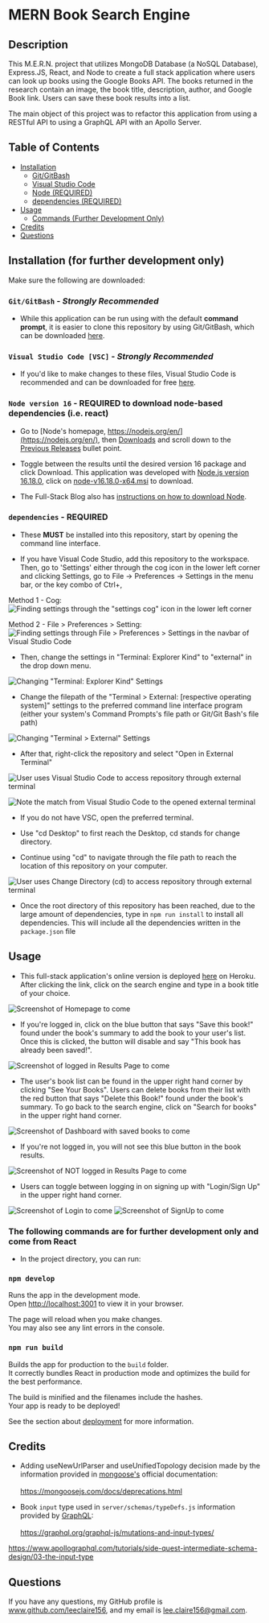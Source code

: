 # MERN Book Search Engine

## Description

This M.E.R.N. project that utilizes MongoDB Database (a NoSQL Database), Express.JS, React, and Node to create a full stack application where users can look up books using the Google Books API. The books returned in the research contain an image, the book title, description, author, and Google Book link. Users can save these book results into a list.

The main object of this project was to refactor this application from using a RESTful API to using a GraphQL API with an Apollo Server.


## Table of Contents
- [Installation](#installation-for-further-development-only)
    - [Git/GitBash](#gitgitbash---strongly-recommended)
    - [Visual Studio Code](#visual-studio-code-vsc---strongly-recommended)
    - [Node (REQUIRED)](#node-version-16---required-to-download-node-based-dependencies-ie-react)
    - [dependencies (REQUIRED)](#dependencies---required)
- [Usage](#usage)
    - [Commands (Further Development Only)](#the-following-commands-are-for-further-development-only-and-come-from-react)
- [Credits](#credits)
- [Questions](#questions)


## Installation (for further development only)

Make sure the following are downloaded:

### `Git/GitBash` - *Strongly Recommended*
* While this application can be run using with the default **command prompt**, it is easier to clone this repository by using Git/GitBash, which can be downloaded [here](https://git-scm.com/downloads).

### `Visual Studio Code [VSC]` - *Strongly Recommended*

* If you'd like to make changes to these files, Visual Studio Code is recommended and can be downloaded for free [here](https://code.visualstudio.com/download).

### `Node version 16` - **REQUIRED** to download node-based dependencies (i.e. react)
* Go to [Node's homepage, https://nodejs.org/en/](https://nodejs.org/en/), then [Downloads](https://nodejs.org/en/download/) and scroll down to the [Previous Releases](https://nodejs.org/en/download/releases/) bullet point. 

* Toggle between the results until the desired version 16 package and click Download. This application was developed with [Node.js version 16.18.0](https://nodejs.org/dist/v16.18.0/), click on [node-v16.18.0-x64.msi](https://nodejs.org/download/release/v16.18.0/node-v16.18.0-x64.msi) to download.

* The Full-Stack Blog also has [instructions on how to download Node](https://coding-boot-camp.github.io/full-stack/nodejs/how-to-install-nodejs).

### `dependencies` - **REQUIRED**

* These **MUST** be installed into this repository, start by opening the command line interface.

* If you have Visual Code Studio, add this repository to the workspace. Then, go to 'Settings' either through the cog icon in the lower left corner and clicking Settings, go to File -> Preferences -> Settings in the menu bar, or the key combo of Ctrl+,

Method 1 - Cog:
![Finding settings through the "settings cog" icon in the lower left corner](./assets/screenshots/Finding-Settings-1.PNG)

Method 2 - File > Preferences > Setting:
![Finding settings through File > Preferences > Settings in the navbar of Visual Studio Code](./assets/screenshots/Finding-Settings-2.PNG)

* Then, change the settings in "Terminal: Explorer Kind" to "external" in the drop down menu.

![Changing "Terminal: Explorer Kind" Settings](./assets/screenshots/External-Terminal-Settings-1.PNG)
        
* Change the filepath of the "Terminal > External: [respective operating system]" settings to the preferred command line interface program (either your system's Command Prompts's file path or Git/Git Bash's file path)

![Changing "Terminal > External" Settings](./assets/screenshots/External-Terminal-Settings-2.PNG)

* After that, right-click the repository and select "Open in External Terminal"

![User uses Visual Studio Code to access repository through external terminal](./assets/screenshots/External-Terminal-Method-1-1.PNG)

![Note the match from Visual Studio Code to the opened external terminal](./assets/screenshots/External-Terminal-Method-1-2.PNG)


* If you do not have VSC, open the preferred terminal.

* Use "cd Desktop" to first reach the Desktop, cd stands for change directory.

* Continue using "cd" to navigate through the file path to reach the location of this repository on your computer.

![User uses Change Directory (cd) to access repository through external terminal](./assets/screenshots/External-Terminal-Method-2.PNG)

* Once the root directory of this repository has been reached, due to the large amount of dependencies, type in `npm run install` to install all dependencies. This will include all the dependencies written in the `package.json` file


## Usage

* This full-stack application's online version is deployed [here](#blank) on Heroku. After clicking the link, click on the search engine and type in a book title of your choice.

![Screenshot of Homepage to come]()

* If you're logged in, click on the blue button that says "Save this book!" found under the book's summary to add the book to your user's list. Once this is clicked, the button will disable and say "This book has already been saved!". 

![Screenshot of logged in Results Page to come]()

* The user's book list can be found in the upper right hand corner by clicking "See Your Books". Users can delete books from their list with the red button that says "Delete this Book!" found under the book's summary. To go back to the search engine, click on "Search for books" in the upper right hand corner.

![Screenshot of Dashboard with saved books to come]()

* If you're not logged in, you will not see this blue button in the book results.

![Screenshot of NOT logged in Results Page to come]()

* Users can toggle between logging in on signing up with "Login/Sign Up" in the upper right hand corner.

![Screenshot of Login to come]()
![Screenshot of SignUp to come]()

### The following commands are for further development only and come from React

* In the project directory, you can run:

### `npm develop`

Runs the app in the development mode.\
Open [http://localhost:3001](http://localhost:3001) to view it in your browser.

The page will reload when you make changes.\
You may also see any lint errors in the console.

### `npm run build`

Builds the app for production to the `build` folder.\
It correctly bundles React in production mode and optimizes the build for the best performance.

The build is minified and the filenames include the hashes.\
Your app is ready to be deployed!

See the section about [deployment](https://facebook.github.io/create-react-app/docs/deployment) for more information.


## Credits

* Adding useNewUrlParser and useUnifiedTopology decision made by the information provided in [mongoose's](https://mongoosejs.com/) official documentation:<br></br>https://mongoosejs.com/docs/deprecations.html

* Book `input` type used in `server/schemas/typeDefs.js` information provided by [GraphQL](https://graphql.org/):<br></br>https://graphql.org/graphql-js/mutations-and-input-types/

https://www.apollographql.com/tutorials/side-quest-intermediate-schema-design/03-the-input-type

## Questions

If you have any questions, my GitHub profile is www.github.com/leeclaire156, and my email is lee.claire156@gmail.com.